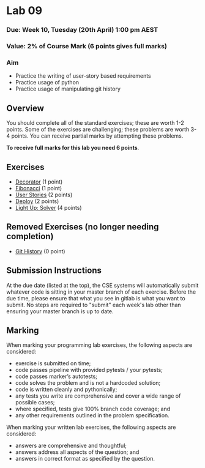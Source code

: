 # Lab 09

### Due: Week 10, Tuesday (20th April) 1:00 pm AEST

### Value: 2% of Course Mark (6 points gives full marks)

### Aim

* Practice the writing of user-story based requirements
* Practice usage of python
* Practice usage of manipulating git history

## Overview

You should complete all of the standard exercises; these are worth 1-2 points.
Some of the exercises are challenging; these problems are worth 3-4 points. You can receive partial marks by attempting these problems.

**To receive full marks for this lab you need 6 points**.

## Exercises
 * [Decorator](https://cgi.cse.unsw.edu.au/~cs1531/redirect/?path=COMP1531/21T1/students/_/lab09_decorator) (1 point)
 * [Fibonacci](https://cgi.cse.unsw.edu.au/~cs1531/redirect/?path=COMP1531/21T1/students/_/lab09_fibonacci) (1 point)
 * [User Stories](https://cgi.cse.unsw.edu.au/~cs1531/redirect/?path=COMP1531/21T1/students/_/lab09_stories) (2 points)
 * [Deploy](https://cgi.cse.unsw.edu.au/~cs1531/redirect/?path=COMP1531/21T1/students/_/lab09_deploy) (2 points)
 * [Light Up: Solver](https://cgi.cse.unsw.edu.au/~cs1531/redirect/?path=COMP1531/21T1/students/_/lab09_lightup) (4 points)

## Removed Exercises (no longer needing completion)
 * [Git History](https://cgi.cse.unsw.edu.au/~cs1531/redirect/?path=COMP1531/21T1/students/_/lab09_history) (0 point)

## Submission Instructions

At the due date (listed at the top), the CSE systems will automatically submit whatever code is sitting in your master branch of each exercise. Before the due time, please ensure that what you see in gitlab is what you want to submit. No steps are required to "submit" each week's lab other than ensuring your master branch is up to date.

## Marking

When marking your programming lab exercises, the following aspects are considered:
* exercise is submitted on time;
* code passes pipeline with provided pytests / your pytests;
* code passes marker’s autotests;
* code solves the problem and is not a hardcoded solution;
* code is written cleanly and pythonically;
* any tests you write are comprehensive and cover a wide range of possible cases;
* where specified, tests give 100% branch code coverage; and
* any other requirements outlined in the problem specification.

When marking your written lab exercises, the following aspects are considered:
* answers are comprehensive and thoughtful;
* answers address all aspects of the question; and
* answers in correct format as specified by the question.
